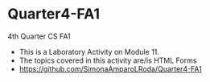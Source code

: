 # Quarter4-FA1
4th Quarter CS FA1

- This is a Laboratory Activity on Module 11.
- The topics covered in this activity are/is HTML Forms
- https://github.com/SimonaAmparoLRoda/Quarter4-FA1
